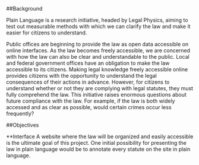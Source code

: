 ##Background

Plain Language is a research initiative, headed by Legal Physics, aiming to test out measurable methods with which we can clarify the law and make it easier for citizens to understand.

Public offices are beginning to provide the law as open data accessible on online interfaces. As the law becomes freely accessible, we are concerned with how the law can also be clear and understandable to the public. Local and federal government offices have an obligation to make the law accessible to its citizens. Making legal knowledge freely accessible online provides citizens with the opportunity to understand the legal consequences of their actions in advance. However, for citizens to understand whether or not they are complying with legal statutes, they must fully comprehend the law. This initiative raises enormous questions about future compliance with the law. For example, if the law is both widely accessed and as clear as possible, would certain crimes occur less frequently?

##Objectives

**Interface
A website where the law will be organized and easily accessible is the ultimate goal of this project. One initial possibility for presenting the law in plain language would be to annotate every statute on the site in plain language. 
